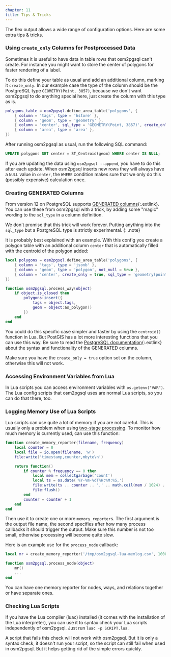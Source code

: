 ```yaml
---
chapter: 11
title: Tips & Tricks
---
```


The flex output allows a wide range of configuration options. Here
are some extra tips & tricks.

### Using `create_only` Columns for Postprocessed Data

Sometimes it is useful to have data in table rows that osm2pgsql can't create.
For instance you might want to store the center of polygons for faster
rendering of a label.

To do this define your table as usual and add an additional column, marking
it `create_only`. In our example case the type of the column should be the
PostgreSQL type `GEOMETRY(Point, 3857)`, because we don't want osm2pgsql to
do anything special here, just create the column with this type as is.

```lua
polygons_table = osm2pgsql.define_area_table('polygons', {
    { column = 'tags', type = 'hstore' },
    { column = 'geom', type = 'geometry' },
    { column = 'center', sql_type = 'GEOMETRY(Point, 3857)', create_only = true },
    { column = 'area', type = 'area' },
})
```

After running osm2pgsql as usual, run the following SQL command:

```sql
UPDATE polygons SET center = ST_Centroid(geom) WHERE center IS NULL;
```

If you are updating the data using `osm2pgsql --append`, you have to do this
after each update. When osm2pgsql inserts new rows they will always have a
`NULL` value in `center`, the `WHERE` condition makes sure that we only do
this (possibly expensive) calculation once.

### Creating GENERATED Columns

From version 12 on PostgreSQL supports [GENERATED
columns](https://www.postgresql.org/docs/current/ddl-generated-columns.html){:.extlink}.
You can use these from osm2pgsql with a trick, by adding some "magic" wording
to the `sql_type` in a column definition.

We don't promise that this trick will work forever. Putting anything into
the `sql_type` but a PostgreSQL type is strictly experimental.
{: .note}

It is probably best explained with an example. With this config you create a
polygon table with an additional column `center` that is automatically filled
with the centroid of the polygon added:

```lua
local polygons = osm2pgsql.define_area_table('polygons', {
    { column = 'tags', type = 'jsonb' },
    { column = 'geom', type = 'polygon', not_null = true },
    { column = 'center', create_only = true, sql_type = 'geometry(point, 3857) GENERATED ALWAYS AS (ST_Centroid(geom)) STORED' },
})

function osm2pgsql.process_way(object)
    if object.is_closed then
        polygons:insert({
            tags = object.tags,
            geom = object:as_polygon()
        })
    end
end
```

You could do this specific case simpler and faster by using the `centroid()`
function in Lua. But PostGIS has a lot more interesting functions that you can
use this way. Be sure to read the [PostgreSQL
documentation](https://www.postgresql.org/docs/current/ddl-generated-columns.html){:.extlink}
about the syntax and functionality of the GENERATED columns.

Make sure you have the `create_only = true` option set on the column, otherwise
this will not work.

### Accessing Environment Variables from Lua

In Lua scripts you can access environment variables with `os.getenv("VAR")`.
The Lua config scripts that osm2pgsql uses are normal Lua scripts, so you
can do that there, too.

### Logging Memory Use of Lua Scripts

Lua scripts can use quite a lot of memory if you are not careful. This is
usually only a problem when using [two-stage processing](#stages). To monitor
how much memory is currently used, can use this function:

```lua
function create_memory_reporter(filename, frequency)
    local counter = 0
    local file = io.open(filename, 'w')
    file:write('timestamp,counter,mbyte\n')

    return function()
        if counter % frequency == 0 then
            local mem = collectgarbage('count')
            local ts = os.date('%Y-%m-%dT%H:%M:%S,')
            file:write(ts .. counter .. ',' .. math.ceil(mem / 1024) .. '\n')
            file:flush()
        end
        counter = counter + 1
    end
end
```

Then use it to create one or more `memory_reporter`s. The first argument
is the output file name, the second specifies after how many process callbacks
it should trigger the output. Make sure this number is not too small,
otherwise processing will become quite slow.

Here is an example use for the `process_node` callback:

```lua
local mr = create_memory_reporter('/tmp/osm2pgsql-lua-memlog.csv', 10000)

function osm2pgsql.process_node(object)
    mr()
    ...
end
```

You can have one memory reporter for nodes, ways, and relations together or
have separate ones.

### Checking Lua Scripts

If you have the Lua compiler (luac) installed (it comes with the installation
of the Lua interpreter), you can use it to syntax check your Lua scripts
independently of osm2pgsql. Just run `luac -p SCRIPT.lua`.

A script that fails this check will not work with osm2pgsql. But it is only a
syntax check, it doesn't run your script, so the script can still fail when
used in osm2pgsql. But it helps getting rid of the simple errors quickly.

